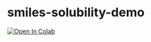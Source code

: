 # smiles-solubility-demo
[![Open In Colab](https://colab.research.google.com/assets/colab-badge.svg)](https://colab.research.google.com/github/Wo0druff/smiles-solubility-demo/blob/main/smiles-solubility-demo.ipynb)
